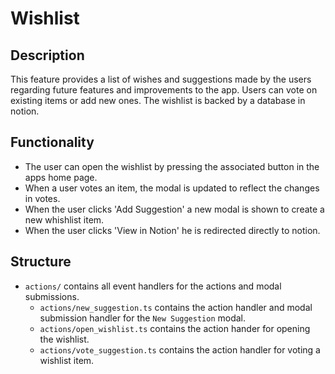 # Wishlist

## Description

This feature provides a list of wishes and suggestions made by the users regarding future features and improvements to the app. Users can vote on existing items or add new ones. The wishlist is backed by a database in notion.

## Functionality

- The user can open the wishlist by pressing the associated button in the apps home page.
- When a user votes an item, the modal is updated to reflect the changes in votes.
- When the user clicks 'Add Suggestion' a new modal is shown to create a new whishlist item.
- When the user clicks 'View in Notion' he is redirected directly to notion.

## Structure

- `actions/` contains all event handlers for the actions and modal submissions.
  - `actions/new_suggestion.ts` contains the action handler and modal submission handler for the `New Suggestion` modal.
  - `actions/open_wishlist.ts` contains the action hander for opening the wishlist.
  - `actions/vote_suggestion.ts` contains the action handler for voting a wishlist item.

